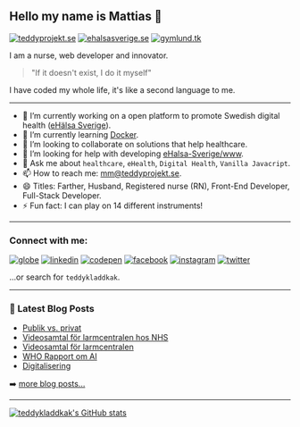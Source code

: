 ## Hello my name is Mattias 👋
[![teddyprojekt.se](https://img.shields.io/website?label=teddyprojekt.se&style=for-the-badge&url=https%3A%2F%2Fteddyprojekt.se)](https://teddyprojekt.se/)
[![ehalsasverige.se](https://img.shields.io/website?label=ehalsasverige.se&style=for-the-badge&url=https%3A%2F%2Fehalsasverige.se)](https://ehalsasverige.se/)
[![gymlund.tk](https://img.shields.io/website?label=gymlund.tk&style=for-the-badge&url=https%3A%2F%2Fgymlund.tk)](https://gymlund.tk/)

I am a nurse, web developer and innovator.
> "If it doesn't exist, I do it myself"

I have coded my whole life, it's like a second language to me.

---

- 🔭 I’m currently working on a open platform to promote Swedish digital health ([eHälsa Sverige](https://ehalsasverige.se/)).
- 🌱 I’m currently learning [Docker](https://www.docker.com/).
- 👯 I’m looking to collaborate on solutions that help healthcare.
- 🤔 I’m looking for help with developing [eHalsa-Sverige/www](https://github.com/eHalsa-Sverige/www).
- 💬 Ask me about `healthcare`, `eHealth`, `Digital Health`, `Vanilla Javacript`.
- 📫 How to reach me: [mm@teddyprojekt.se](mailto:mm@teddyprojekt.se).
- 😄 Titles: Farther, Husband, Registered nurse (RN), Front-End Developer, Full-Stack Developer.
- ⚡ Fun fact: I can play on 14 different instruments!

---

### Connect with me:
[![globe](https://img.shields.io/badge/-Teddyprojekt-%23E87600?style=for-the-badge)](https://teddyprojekt.se/)
[![linkedin](https://img.shields.io/badge/LinkedIn-0077B5?style=for-the-badge&logo=linkedin&logoColor=white)](https://www.linkedin.com/in/mattias-masback/)
[![codepen](https://img.shields.io/badge/Codepen-000000?style=for-the-badge&logo=codepen&logoColor=white)](https://codepen.io/teddykladdkak/)
[![facebook](https://img.shields.io/badge/Facebook-1877F2?style=for-the-badge&logo=facebook&logoColor=white)](https://www.facebook.com/teddykladdkaka)
[![instagram](https://img.shields.io/badge/Instagram-E4405F?style=for-the-badge&logo=instagram&logoColor=white)](https://instagram.com/teddykladdkak/)
[![twitter](https://img.shields.io/badge/Twitter-1DA1F2?style=for-the-badge&logo=twitter&logoColor=white)](https://twitter.com/teddykladdkaka)

...or search for `teddykladdkak`.

---

### 📕 Latest Blog Posts

<!-- BLOG-POST-LIST:START -->
- [Publik vs. privat](https://teddyprojekt.se/blogg/2022-01-20/publik-vs-privat.html)
- [Videosamtal för larmcentralen hos NHS](https://teddyprojekt.se/blogg/2021-10-05/larmcentral-nhs-videosamtal.html)
- [Videosamtal för larmcentralen](https://teddyprojekt.se/blogg/2021-10-03/videosamtal-vid-larmsamtal.html)
- [WHO Rapport om AI](https://teddyprojekt.se/blogg/2021-09-05/who-rapport-artificiell-intelligens.html)
- [Digitalisering](https://teddyprojekt.se/blogg/2021-09-03/digitaliseringen-tveaggat-svard.html)
<!-- BLOG-POST-LIST:END -->

➡️ [more blog posts...](https://teddyprojekt.se/blogg/)

---

[![teddykladdkak's GitHub stats](https://github-readme-stats.vercel.app/api?username=teddykladdkak)](#)
